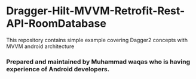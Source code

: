 # Dragger-Hilt-MVVM-Retrofit-Rest-API-RoomDatabase
This repository contains simple example covering Dagger2 concepts with MVVM android architecture 
<h3>Prepared and maintained by Muhammad waqas who is having experience of Android developers.<h3>
